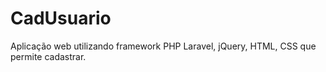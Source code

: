 # CadUsuario
Aplicação web utilizando framework PHP Laravel, jQuery, HTML, CSS que permite cadastrar. 
